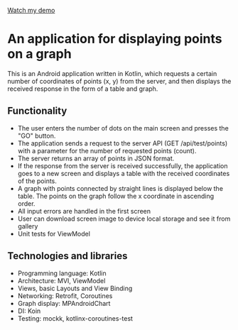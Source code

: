 [Watch my demo](https://github.com/ANIKINKIRILL/TestTask/blob/main/TapYouDemoApplication.MOV)

# An application for displaying points on a graph

This is an Android application written in Kotlin, which requests a certain number of coordinates of points (x, y) from the server, and then displays the received response in the form of a table and graph.

## Functionality

- The user enters the number of dots on the main screen and presses the "GO" button.
- The application sends a request to the server API (GET /api/test/points) with a parameter for the number of requested points (count).
- The server returns an array of points in JSON format.
- If the response from the server is received successfully, the application goes to a new screen and displays a table with the received coordinates of the points.
- A graph with points connected by straight lines is displayed below the table. The points on the graph follow the x coordinate in ascending order.
- All input errors are handled in the first screen
- User can download screen image to device local storage and see it from gallery
- Unit tests for ViewModel


## Technologies and libraries

- Programming language: Kotlin
- Architecture: MVI, ViewModel
- Views, basic Layouts and View Binding
- Networking: Retrofit, Coroutines
- Graph display: MPAndroidChart
- DI: Koin
- Testing: mockk, kotlinx-coroutines-test
